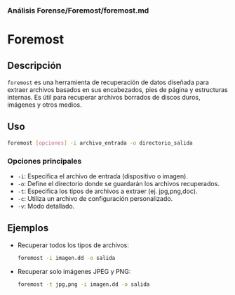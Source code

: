### **Análisis Forense/Foremost/foremost.md**

# Foremost

## Descripción

`foremost` es una herramienta de recuperación de datos diseñada para extraer archivos basados en sus encabezados, pies de página y estructuras internas. Es útil para recuperar archivos borrados de discos duros, imágenes y otros medios.

## Uso

```bash
foremost [opciones] -i archivo_entrada -o directorio_salida
```

### Opciones principales

- `-i`: Especifica el archivo de entrada (dispositivo o imagen).
- `-o`: Define el directorio donde se guardarán los archivos recuperados.
- `-t`: Especifica los tipos de archivos a extraer (ej. jpg,png,doc).
- `-c`: Utiliza un archivo de configuración personalizado.
- `-v`: Modo detallado.

## Ejemplos

- Recuperar todos los tipos de archivos:

  ```bash
  foremost -i imagen.dd -o salida
  ```

- Recuperar solo imágenes JPEG y PNG:

  ```bash
  foremost -t jpg,png -i imagen.dd -o salida
  ```
